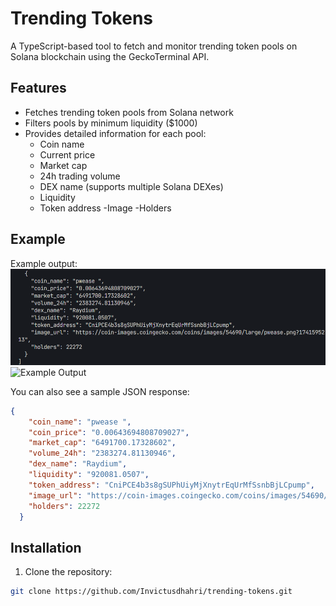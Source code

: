 # Trending Tokens

A TypeScript-based tool to fetch and monitor trending token pools on Solana blockchain using the GeckoTerminal API.

## Features

- Fetches trending token pools from Solana network
- Filters pools by minimum liquidity ($1000)
- Provides detailed information for each pool:
  - Coin name
  - Current price
  - Market cap
  - 24h trading volume
  - DEX name (supports multiple Solana DEXes)
  - Liquidity
  - Token address
  -Image 
  -Holders

## Example

Example output:
![Example Output](./example.png)
![Example Output](https://coin-images.coingecko.com/coins/images/54690/large/pwease.png?1741595213)

You can also see a sample JSON response:
```json
{
    "coin_name": "pwease ",
    "coin_price": "0.00643694808709027",
    "market_cap": "6491700.17328602",
    "volume_24h": "2383274.81130946",
    "dex_name": "Raydium",
    "liquidity": "920081.0507",
    "token_address": "CniPCE4b3s8gSUPhUiyMjXnytrEqUrMfSsnbBjLCpump",
    "image_url": "https://coin-images.coingecko.com/coins/images/54690/large/pwease.png?1741595213",
    "holders": 22272
  }
```

## Installation

1. Clone the repository:
```bash
git clone https://github.com/Invictusdhahri/trending-tokens.git